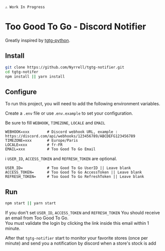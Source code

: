     ⚠️ Work In Progress
# Too Good To Go - Discord Notifier

Greatly inspired by [tgtg-python](https://github.com/ahivert/tgtg-python).

## Install

```zsh
git clone https://github.com/Nyrrell/tgtg-notifier.git
cd tgtg-notifer
npm install || yarn install
```

## Configure

To run this project, you will need to add the following environment variables.

Create a `.env` file or use .`env.example` to set your configuration. 

Be sure to fill `WEBHOOK`, `TIMEZONE`, `LOCALE` and `EMAIL`

```.dotenv
WEBHOOK=xxx        # Discord webhook URL, example : https://discord.com/api/webhooks/123456789/ABCDEFG123456789
TIMEZONE=xxx       # Europe/Paris
LOCALE=xxx         # fr-FR
EMAIL=xxx          # Too Good To Go Email
```

ℹ️ `USER_ID`, `ACCESS_TOKEN` and `REFRESH_TOKEN` are optional.
```.dotenv
USER_ID=           # Too Good To Go UserID || Leave blank 
ACCESS_TOKEN=      # Too Good To Go AccessToken || Leave blank 
REFRESH_TOKEN=     # Too Good To Go RefreshToken || Leave blank 
```

## Run
```zsh
npm start || yarn start
```
If you don't set `USER_ID`, `ACCESS_TOKEN` and `REFRESH_TOKEN` You should receive an email from Too Good To Go.<br>
You must validate the login by clicking the link inside this email within 1 minute.<br>

After that `tgtg-notifier` start to monitor your favorite stores (once per minute) and send you a notification by discord when a store's stock is add 